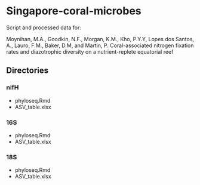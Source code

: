 # Singapore-coral-microbes

Script and processed data for: 

Moynihan, M.A., Goodkin, N.F., Morgan, K.M., Kho, P.Y.Y, Lopes dos Santos, A., Lauro, F.M., Baker, D.M, and Martin, P. Coral-associated nitrogen fixation rates and diazotrophic diversity on a nutrient-replete equatorial reef 

## Directories

### nifH

* phyloseq.Rmd
* ASV_table.xlsx

### 16S

* phyloseq.Rmd
* ASV_table.xlsx

### 18S 

* phyloseq.Rmd
* ASV_table.xlsx
